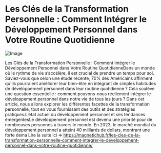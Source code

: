 # Les Clés de la Transformation Personnelle : Comment Intégrer le Développement Personnel dans Votre Routine Quotidienne

![Image](https://images.pexels.com/photos/1927974/pexels-photo-1927974.jpeg?auto=compress&cs=tinysrgb&h=650&w=940)

Les Clés de la Transformation Personnelle : Comment Intégrer le Développement Personnel dans Votre Routine QuotidienneDans un monde où le rythme de vie s’accélère, il est crucial de prendre un temps pour soi. Saviez-vous que selon une étude récente, 70% des Américains affirment qu'ils pourraient améliorer leur bien-être en intégrant de simples habitudes de développement personnel dans leur routine quotidienne ? Cela soulève une question essentielle : comment pouvons-nous réellement intégrer le développement personnel dans notre vie de tous les jours ? Dans cet article, nous allons explorer les différentes facettes de la transformation personnelle, tout en vous fournissant des outils et des stratégies pratiques.L’état actuel du développement personnel et ses tendances émergentesLe développement personnel est devenu une priorité pour de nombreuses personnes à travers le monde. En 2023, le marché mondial du développement personnel a atteint 40 milliards de dollars, montrant une forte dema Lire la suite ici => https://magnetichub.fr/les-cles-de-la-transformation-personnelle-comment-integrer-le-developpement-personnel-dans-votre-routine-quotidienne/
